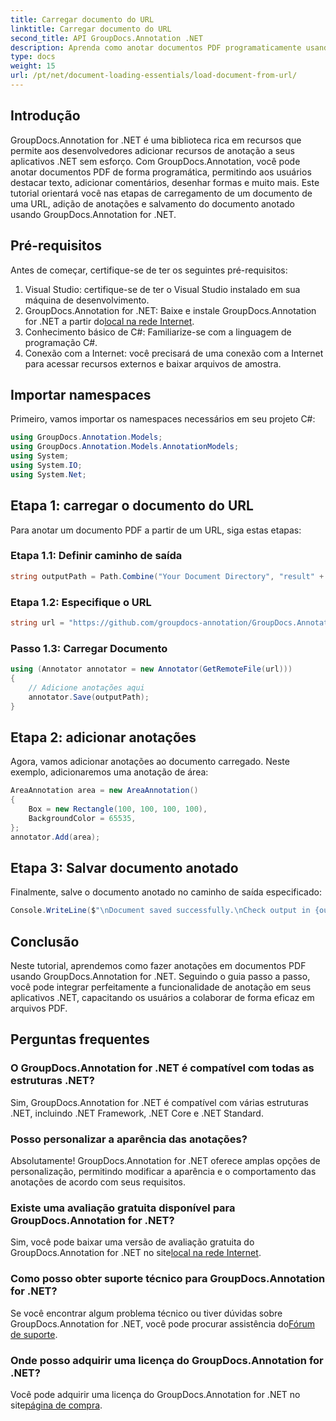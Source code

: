 ```yaml
---
title: Carregar documento do URL
linktitle: Carregar documento do URL
second_title: API GroupDocs.Annotation .NET
description: Aprenda como anotar documentos PDF programaticamente usando GroupDocs.Annotation for .NET. Tutorial passo a passo com exemplos de código.
type: docs
weight: 15
url: /pt/net/document-loading-essentials/load-document-from-url/
---
```

## Introdução
GroupDocs.Annotation for .NET é uma biblioteca rica em recursos que permite aos desenvolvedores adicionar recursos de anotação a seus aplicativos .NET sem esforço. Com GroupDocs.Annotation, você pode anotar documentos PDF de forma programática, permitindo aos usuários destacar texto, adicionar comentários, desenhar formas e muito mais. Este tutorial orientará você nas etapas de carregamento de um documento de uma URL, adição de anotações e salvamento do documento anotado usando GroupDocs.Annotation for .NET.
## Pré-requisitos
Antes de começar, certifique-se de ter os seguintes pré-requisitos:
1. Visual Studio: certifique-se de ter o Visual Studio instalado em sua máquina de desenvolvimento.
2.  GroupDocs.Annotation for .NET: Baixe e instale GroupDocs.Annotation for .NET a partir do[local na rede Internet](https://releases.groupdocs.com/annotation/net/).
3. Conhecimento básico de C#: Familiarize-se com a linguagem de programação C#.
4. Conexão com a Internet: você precisará de uma conexão com a Internet para acessar recursos externos e baixar arquivos de amostra.

## Importar namespaces
Primeiro, vamos importar os namespaces necessários em seu projeto C#:
```csharp
using GroupDocs.Annotation.Models;
using GroupDocs.Annotation.Models.AnnotationModels;
using System;
using System.IO;
using System.Net;
```
## Etapa 1: carregar o documento do URL
Para anotar um documento PDF a partir de um URL, siga estas etapas:
### Etapa 1.1: Definir caminho de saída
```csharp
string outputPath = Path.Combine("Your Document Directory", "result" + Path.GetExtension("input.pdf"));
```
### Etapa 1.2: Especifique o URL
```csharp
string url = "https://github.com/groupdocs-annotation/GroupDocs.Annotation-for-.NET/blob/master/Examples/Resources/SampleFiles/input.pdf?raw=true";
```
### Passo 1.3: Carregar Documento
```csharp
using (Annotator annotator = new Annotator(GetRemoteFile(url)))
{
    // Adicione anotações aqui
    annotator.Save(outputPath);
}
```
## Etapa 2: adicionar anotações
Agora, vamos adicionar anotações ao documento carregado. Neste exemplo, adicionaremos uma anotação de área:
```csharp
AreaAnnotation area = new AreaAnnotation()
{
    Box = new Rectangle(100, 100, 100, 100),
    BackgroundColor = 65535,
};
annotator.Add(area);
```
## Etapa 3: Salvar documento anotado
Finalmente, salve o documento anotado no caminho de saída especificado:
```csharp
Console.WriteLine($"\nDocument saved successfully.\nCheck output in {outputPath}.");
```

## Conclusão
Neste tutorial, aprendemos como fazer anotações em documentos PDF usando GroupDocs.Annotation for .NET. Seguindo o guia passo a passo, você pode integrar perfeitamente a funcionalidade de anotação em seus aplicativos .NET, capacitando os usuários a colaborar de forma eficaz em arquivos PDF.

## Perguntas frequentes
### O GroupDocs.Annotation for .NET é compatível com todas as estruturas .NET?
Sim, GroupDocs.Annotation for .NET é compatível com várias estruturas .NET, incluindo .NET Framework, .NET Core e .NET Standard.
### Posso personalizar a aparência das anotações?
Absolutamente! GroupDocs.Annotation for .NET oferece amplas opções de personalização, permitindo modificar a aparência e o comportamento das anotações de acordo com seus requisitos.
### Existe uma avaliação gratuita disponível para GroupDocs.Annotation for .NET?
 Sim, você pode baixar uma versão de avaliação gratuita do GroupDocs.Annotation for .NET no site[local na rede Internet](https://releases.groupdocs.com/).
### Como posso obter suporte técnico para GroupDocs.Annotation for .NET?
 Se você encontrar algum problema técnico ou tiver dúvidas sobre GroupDocs.Annotation for .NET, você pode procurar assistência do[Fórum de suporte](https://forum.groupdocs.com/c/annotation/10).
### Onde posso adquirir uma licença do GroupDocs.Annotation for .NET?
 Você pode adquirir uma licença do GroupDocs.Annotation for .NET no site[página de compra](https://purchase.groupdocs.com/buy).
